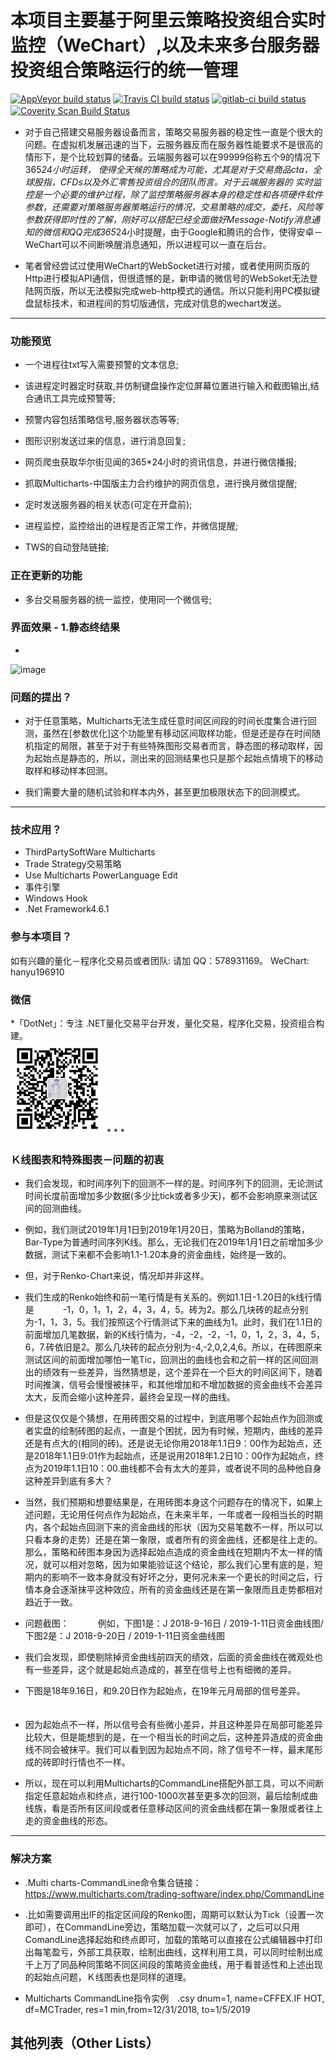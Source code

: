# 本项目主要基于阿里云策略投资组合实时监控（WeChart）,以及未来多台服务器投资组合策略运行的统一管理
[![AppVeyor build status](https://ci.appveyor.com/api/projects/status/github/softethervpn/softethervpn?branch=master&svg=true)](https://ci.appveyor.com/project/softethervpn/softethervpn) [![Travis CI build status](https://travis-ci.org/SoftEtherVPN/SoftEtherVPN.svg?branch=master)](https://travis-ci.org/SoftEtherVPN/SoftEtherVPN) [![gitlab-ci build status](https://gitlab.com/SoftEther/SoftEtherVPN/badges/master/build.svg)](https://gitlab.com/SoftEther/SoftEtherVPN/pipelines) [![Coverity Scan Build Status](https://scan.coverity.com/projects/16304/badge.svg)](https://scan.coverity.com/projects/softethervpn-softethervpn)
　
 - 对于自己搭建交易服务器设备而言，策略交易服务器的稳定性一直是个很大的问题。在虚拟机发展迅速的当下，云服务器反而在服务器性能要求不是很高的情形下，是个比较划算的储备。云端服务器可以在99999俗称五个9的情况下365*24小时运转，
使得全天候的策略成为可能，尤其是对于交易商品cta，全球股指，CFDs以及外汇零售投资组合的团队而言。对于云端服务器的
实时监控是一个必要的维护过程，除了监控策略服务器本身的稳定性和各项硬件软件参数，还需要对策略服务器策略运行的情况，交易策略的成交，委托，风险等参数获得即时性的了解，刚好可以搭配已经全面做好Message-Notify消息通知的微信和QQ完成365*24小时提醒，由于Google和腾讯的合作，使得安卓－WeChart可以不间断唤醒消息通知，所以进程可以一直在后台。

- 笔者曾经尝试过使用WeChart的WebSocket进行对接，或者使用网页版的Http进行模拟API通信，但很遗憾的是，新申请的微信号的WebSoket无法登陆网页版，所以无法模拟完成web-http模式的通信。所以只能利用PC模拟键盘鼠标技术，和进程间的剪切版通信，完成对信息的wechart发送。
 
*** 
### 功能预览

- 一个进程往txt写入需要预警的文本信息;
- 该进程定时器定时获取,并仿制键盘操作定位屏幕位置进行输入和截图输出,结合通讯工具完成预警等;
- 预警内容包括策略信号,服务器状态等等;

- 图形识别发送过来的信息，进行消息回复;
- 网页爬虫获取华尔街见闻的365*24小时的资讯信息，并进行微信播报;
- 抓取Multicharts-中国版主力合约维护的网页信息，进行换月微信提醒;
- 定时发送服务器的相关状态(可定在开盘前);

- 进程监控，监控给出的进程是否正常工作，并微信提醒;
- TWS的自动登陆链接;

### 正在更新的功能

- 多台交易服务器的统一监控，使用同一个微信号;

### 界面效果 - 1.静态终结果
*

![image](https://github.com/handayu/Cloud_Trading/blob/master/image/work.png)



### 问题的提出？

- 对于任意策略，Multicharts无法生成任意时间区间段的时间长度集合进行回测，虽然在[参数优化]这个功能里有移动区间取样功能，但是还是存在时间随机指定的局限，甚至于对于有些特殊图形交易者而言，静态图的移动取样，因为起始点是静态的，所以，测出来的回测结果也只是那个起始点情境下的移动取样和移动样本回测。

- 我们需要大量的随机试验和样本内外，甚至更加极限状态下的回测模式。

* * *

### 技术应用？
- ThirdPartySoftWare Multicharts
- Trade Strategy交易策略
- Use Multicharts PowerLanguage Edit
- 事件引擎
- Windows Hook
- .Net Framework4.6.1


### 参与本项目？

如有兴趣的量化－程序化交易员或者团队:
   请加 QQ：578931169。
   WeChart: hanyu196910
   
   <h3 id="weibo-weixin">微信</h3>
 *「DotNet」：专注 .NET量化交易平台开发，量化交易，程序化交易，投资组合构建。
   <br><img src="https://github.com/handayu/OandaTrading/blob/master/image/wechart.jpg" width=150 height=150>
* * *

### Ｋ线图表和特殊图表－问题的初衷

- 我们会发现，和时间序列下的回测不一样的是。时间序列下的回测，无论测试时间长度前面增加多少数据(多少比tick或者多少天)，都不会影响原来测试区间的回测曲线。

- 例如，我们测试2019年1月1日到2019年1月20日，策略为Bolland的策略，Bar-Type为普通时间序列K线。那么，无论我们在2019年1月1日之前增加多少数据，测试下来都不会影响1.1-1.20本身的资金曲线，始终是一致的。
   
- 但，对于Renko-Chart来说，情况却并非这样。
   
- 我们生成的Renko始终和前一笔行情是有关系的。例如1.1日-1.20日的k线行情是 　　　-1，0，1，1，2，4，3，4，5。砖为2。那么几块砖的起点分别为-1，1，3，5。我们按照这个行情测试下来的曲线为1。此时，我们在1.1日的前面增加几笔数据，新的K线行情为，-4，-2，-2，-1，0，1，2，3，4，5，6，7.砖依旧是2。那么几块砖的起点分别为-4,-2,0,2,4,6。所以，在砖图原来测试区间的前面增加哪怕一笔Tic，回测出的曲线也会和之前一样的区间回测出的绩效有一些差异，当然猜想是，这个差异在一个巨大的时间区间下，随着时间推演，信号会慢慢被抹平，和其他增加和不增加数据的资金曲线不会差异太大，反而会缩小这种差异，最终会呈现一样的曲线。

- 但是这仅仅是个猜想，在用砖图交易的过程中，到底用哪个起始点作为回测或者实盘的绘制砖图的起点，一直是个困扰，因为有时候，短期内，曲线的差异还是有点大的(相同的砖)。还是说无论你用2018年1.1日9：00作为起始点，还是2018年1.1日9:01作为起始点，还是说用2018年1.2日10：00作为起始点，终点为2019年1.1日10：00.曲线都不会有太大的差异，或者说不同的品种他自身这种差异到底有多大？

- 当然，我们预期和想要结果是，在用砖图本身这个问题存在的情况下，如果上述问题，无论用任何点作为起始点，在未来半年，一年或者一段相当长的时期内，各个起始点回测下来的资金曲线的形状（因为交易笔数不一样，所以可以只看本身的走势）还是在第一象限，或者所有的资金曲线，还都是往上走的。那么，策略和砖图本身因为选择起始点造成的资金曲线在短期内不太一样的情况，就可以相对忽略，因为如果能验证这个结论，那么我们心里有底的是，短期内的影响不一致本身就没有好坏之分，更何况未来一个更长的时间之后，行情本身会逐渐抹平这种效应，所有的资金曲线还是在第一象限而且走势都相对趋近于一致。

- 问题截图：
　　　例如，下图1是：J 2018-9-16日 / 2019-1-11日资金曲线图/下图2是：J 2018-9-20日 / 2019-1-11日资金曲线图

- 我们会发现，即使剔除掉资金曲线前四天的绩效，后面的资金曲线在微观处也有一些差异，这个就是起始点造成的，甚至在信号上也有细微的差异。

 - 下图是18年9.16日，和9.20日作为起始点，在19年元月局部的信号差异。
  　　　　　　
 - 因为起始点不一样，所以信号会有些微小差异，并且这种差异在局部可能差异比较大，但是能想到的是，在一个相当长的时间之后，这种差异造成的资金曲线不同会被抹平。我们可以看到因为起始点不同，除了信号不一样，最末尾形成的砖即时行情也不一样。
   
- 所以，现在可以利用Multicharts的CommandLine搭配外部工具，可以不间断指定任意起始点和终点，进行100-1000次甚至更多次的回测，最后绘制成曲线族，看是否所有区间段或者任意移动区间的资金曲线都在第一象限或者往上走的资金曲线的形态。

* * *

### 解决方案

- .Multi charts-CommandLine命令集合链接：
     https://www.multicharts.com/trading-software/index.php/CommandLine


- .比如需要调用出IF的指定区间段的Renko图，周期可以默认为Tick（设置一次即可），在CommandLine旁边，策略加载一次就可以了，之后可以只用ComandLine选择起始和终点即可，加载的策略可以直接在公式编辑器中打印出每笔盈亏，外部工具获取，绘制出曲线，这样利用工具，可以同时绘制出成千上万了同品种同策略不同区间段的策略资金曲线，用于看普适性和上述出现的起始点问题，Ｋ线图表也是同样的道理。
　　　
- Multicharts CommandLine指令实例　.csy dnum=1, name=CFFEX.IF HOT, df=MCTrader, res=1 min,from=12/31/2018, to=1/5/2019

## 其他列表（Other Lists）


